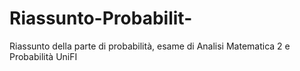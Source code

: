 # Riassunto-Probabilit-
Riassunto della parte di probabilità, esame di Analisi Matematica 2 e Probabilità UniFI
